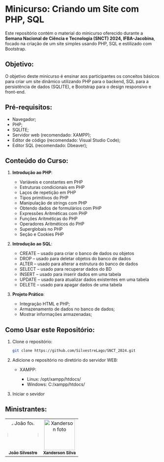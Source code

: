 # Minicurso: Criando um Site com PHP, SQL

Este repositório contém o material do minicurso oferecido durante a **Semana Nacional de Ciência e Tecnologia (SNCT) 2024, IFBA-Jacobina**, focado na criação de um site simples usando PHP, SQL e  estilizado com Bootstrap.

## Objetivo:

O objetivo deste minicurso é ensinar aos participantes os conceitos básicos para criar um site dinâmico utilizando PHP para o backend, SQL para a persistência de dados (SQLITE), e Bootstrap para o design responsivo e front-end.

## Pré-requisitos:

- Navegador;
- PHP;
- SQLITE;
- Servidor web (recomendado: XAMPP);
- Editor de código (recomendado: Visual Studio Code);
- Editor SQL (recomendado: Dbeaver);

## Conteúdo do Curso:

1. **Introdução ao PHP**:
    - Variáveis e constantes em PHP
    - Estruturas condicionais em PHP
    - Laços de repetição em PHP
    - Tipos primitivos do PHP 
    - Manipulação de strings com PHP
    - Obtendo dados de formulários com PHP
    - Expressões Aritméticas com PHP 
    - Funções Aritméticas do PHP 
    - Operadores Aritméticos do PHP
    - Superglobais no PHP 
    - Seção e Cookies PHP

2. **Introdução ao SQL**:
    - CREATE – usado para criar o banco de dados ou objetos
    - DROP – usado para deletar objetos do banco de dados
    - ALTER – usado para alterar a estrutura do banco de dados
    - SELECT – usado para recuperar dados do BD
    - INSERT – usado para inserir dados em uma tabela
    - UPDATE – usado para atualizar dados existentes em uma tabela 
    - DELETE – usado para apagar dados de uma tabela

3. **Projeto Prático**:
    - Integração HTML e PHP;
    - Armazenamento de dados no banco de dados;
    - Mostrar informações armazenadas;

## Como Usar este Repositório:

1. Clone o repositório:
   ```bash
   git clone https://github.com/SilvestreLago/SNCT_2024.git

2. Adicione o repositório no diretório do servidor WEB:

    - XAMPP: 
        
        - Linux: /opt/xampp/htdocs/
        - Windows: C:/xampp/htdocs/

3. Iniciar o sevidor

## Ministrantes:
<table>
  <tr>
    <td align="center">
      <a href="https://github.com/SilvestreLago">
        <img src="https://avatars.githubusercontent.com/u/87388202?s=400&u=5cff68f423f0179ea01e5c6ab14c16bc9f798a31&v=4" width="100px;" style='border-radius: 100px;' alt="João foto"/><br>
        <sub>
          <b>João Silvestre</b>
        </sub>
      </a>
    </td>
    <td align="center">
      <a href="https://github.com/XandersonSilva">
        <img src="https://avatars.githubusercontent.com/u/107277411?v=4" width="100px;" alt="Xanderson foto"/><br>
        <sub>
          <b>Xanderson Silva</b>
        </sub>
      </a>
    </td>
  </tr>
</table>
